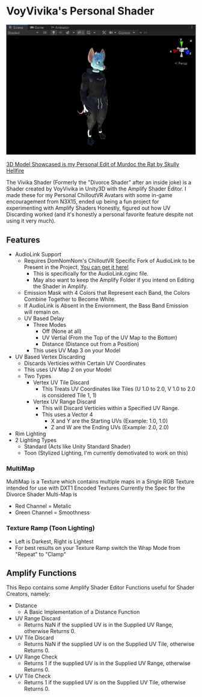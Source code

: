 # VoyVivika's Personal Shader
![Shader Preview](https://github.com/VoyVivika/DivorceShaders/blob/main/README%20ASSETS/Unity_Xwahnfhmvv.gif?raw=true)

[3D  Model Showcased is my Personal Edit of Murdoc the Rat by Skully Hellfire](https://skullyhellfire.gumroad.com/l/skullysmurdoc)

The Vivika Shader (Formerly the "Divorce Shader" after an inside joke) is a Shader created by VoyVivika in Unity3D with the Amplify Shader Editor. I made these for my Personal ChilloutVR Avatars with some in-game encouragement from N3X15, ended up being a fun project for experimenting with Amplify Shaders Honestly, figured out how UV Discarding worked (and it's honestly a personal favorite feature despite not using it very much).
## Features
- AudioLink Support
	- Requires DomNomNom's ChilloutVR Specific Fork of AudioLink to be Present in the Project, [You can get it here!](https://github.com/DomNomNomVR/cvr-audio-link/)
		- This is specifically for the AudioLink.cginc file.
		- May also want to keep the Amplify Folder if you intend on Editing the Shader in Amplify.
	- Emission Mask with 4 Colors that Represent each Band, the Colors Combine Together to Become White.
	- If AudioLink is Absent in the Enviornment, the Bass Band Emission will remain on.
	- UV Based Delay
		- Three Modes
			- Off (None at all)
			- UV Vertial (From the Top of the UV Map to the Bottom)
			- Distance (Distance out from a Position)
		- This uses UV Map 3 on your Model
- UV Based Vertex Discarding
	- Discards Verticies within Certain UV Coordinates
	- This uses UV Map 2 on your Model
	- Two Types
		- Vertex UV Tile Discard
			- This Treats UV Coordinates like Tiles (U 1.0 to 2.0, V 1.0 to 2.0 is considered Tile 1, 1)
		- Vertex UV Range Discard
			- This will Discard Verticies within a Specified UV Range.
			- This uses a Vector 4
				- X and Y are the Starting UVs (Example: 1.0, 1.0)
				- Z and W are the Ending UVs (Example: 2.0, 2.0)
- Rim Lighting
- 2 Lighting Types
	- Standard (Acts like Unity Standard Shader)
	- Toon (Stylized Lighting, I'm currently demotivated to work on this)
### MultiMap
MultiMap is a Texture which contains multiple maps in a Single RGB Texture intended for use with DXT1 Encoded Textures
Currently the Spec for the Divorce Shader Multi-Map is
- Red Channel = Metalic
- Green Channel = Smoothness
### Texture Ramp (Toon Lighting)
- Left is Darkest, Right is Lightest
- For best results on your Texture Ramp switch the Wrap Mode from "Repeat" to "Clamp"
## Amplify Functions
This Repo contains some Amplify Shader Editor Functions useful for Shader Creators, namely:
- Distance
	- A Basic Implementation of a Distance Function
- UV Range Discard
	- Returns NaN if the supplied UV is in the Supplied UV Range, otherwise Returns 0.
- UV Tile Discard
	- Returns NaN if the supplied UV is on the Supplied UV Tile, otherwise Returns 0.
- UV Range Check
	- Returns 1 if the supplied UV is in the Supplied UV Range, otherwise Returns 0.
- UV Tile Check
	- Returns 1 if the supplied UV is on the Supplied UV Tile, otherwise Returns 0.